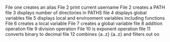 File one creates an alias
File 2 print current username
File 2 creates a PATH
file 3 displays number of directories in PATHS
file 4 displays global variables
file 5 displays local and environment variables including functions
File 6 creates a local variable
File 7 creates a global variable
file 8 addition operation
file 9 division operation
File 10 is exponent operation
file 11 converts binary to decimal
file 12 combines {a..z} {a..z} and filters out oo 
